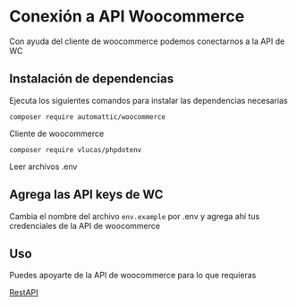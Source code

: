 # Conexión a API Woocommerce

Con ayuda del cliente de woocommerce podemos conectarnos a la API de WC

## Instalación de dependencias

Ejecuta los siguientes comandos para instalar las dependencias necesarias

``composer require automattic/woocommerce``

Cliente de woocommerce

```composer require vlucas/phpdotenv```

Leer archivos .env 

## Agrega las API keys de WC

Cambia el nombre del archivo `env.example` por .env y agrega ahí tus credenciales de la API de woocommerce

## Uso

Puedes apoyarte de la API de woocommerce para lo que requieras

[RestAPI]('https://woocommerce.github.io/woocommerce-rest-api-docs/')
